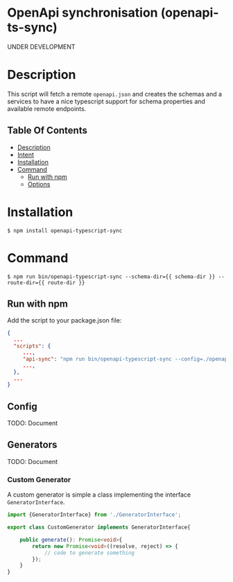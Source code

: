 OpenApi synchronisation (openapi-ts-sync)
=======================
UNDER DEVELOPMENT
# Description
This script will fetch a remote `openapi.json`
and creates the schemas and a services
to have a nice typescript support for schema properties
and available remote endpoints.

## Table Of Contents
 - [Description](#description)
 - [Intent](#intent)
 - [Installation](#installation)
 - [Command](#command)
    - [Run with npm](#run-with-npm)
    - [Options](#options)

# Installation
```
$ npm install openapi-typescript-sync
```

# Command
```
$ npm run bin/openapi-typescript-sync --schema-dir={{ schema-dir }} --route-dir={{ route-dir }}
```
## Run with npm
Add the script to your package.json file:
```json
{
  ...
  "scripts": {
     ...,
     "api-sync": "npm run bin/openapi-typescript-sync --config=./openapi-ts-sync.json",
     ...,
  },
  ...
}
```
## Config
TODO: Document
## Generators
TODO: Document

### Custom Generator
A custom generator is simple a class implementing the interface `GeneratorInterface`.  
```typescript
import {GeneratorInterface} from './GeneratorInterface';

export class CustomGenerator implements GeneratorInterface{

	public generate(): Promise<void>{
	    return new Promise<void>((resolve, reject) => {
	    	// code to generate something
        });
    }
}
```
